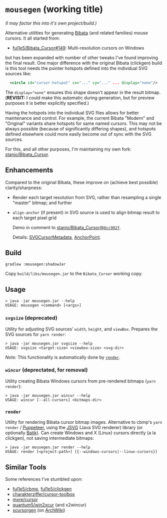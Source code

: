 # `mousegen` (working title)

_(I may factor this into it's own project/build.)_

Alternative utilities for generating
[Bibata](https://github.com/ful1e5/Bibata_Cursor) (and related families) mouse
cursors.  It all started from:

-   [ful1e5/Bibata_Cursor#149](https://github.com/ful1e5/Bibata_Cursor/issues/149):
    Multi-resolution cursors on Windows

but has been expanded with number of other tweaks I've found improving the
final result.  One major difference with the original Bibata (clickgen) build
is this tool needs the pointer hotspots defined into the individual SVG
sources like:

```xml
  <circle id="cursor-hotspot" cx="..." cy="..." ... display="none"/>
```

The `display="none"` ensures this shape doesn't appear in the result bitmap.
(**REVISIT:** I could make this automatic during generation, but for preview
purposes it is better explicitly specified.)

Having the hotspots into the individual SVG files allows for better
maintenance and control.  For example, the current Bibata "Modern" and
"Original" variants share hotspots for same named cursors.  This may not be
always possible (because of significantly differing shapes), and hotspots
defined elsewhere could more easily become out of sync with the SVG sources.

For this, and all other purposes, I'm maintaining my own fork:
[stanio/Bibata_Cursor](https://github.com/stanio/Bibata_Cursor).

## Enhancements

Compared to the original Bibata, these improve on (achieve best possible)
clarity/sharpness:

-   Render each target resolution from SVG, rather than resampling a single
    "master" bitmap; and further
-   `align-anchor` (if present) in SVG source is used to align bitmap result to
    each target pixel grid

    Demo in comment to [stanio/Bibata_Cursor@`8cc992f`](https://github.com/stanio/Bibata_Cursor/commit/8cc992faefc8d9327957d0d7a58b0ac1687bcc5f#commitcomment-131173743).

    Details: [SVGCursorMetadata](src/main/java/io/github/stanio/mousegen/svg/SVGCursorMetadata.java),
    [AnchorPoint](src/main/java/io/github/stanio/mousegen/svg/AnchorPoint.java).

## Build

    gradlew :mousegen:shadowJar

Copy `build/libs/mousegen.jar` to the `Bibata_Cursor` working copy.

## Usage

    > java -jar mousegen.jar --help
    USAGE: mousegen <command> [<args>]

### `svgsize` (deprecated)

Utility for adjusting SVG sources' `width`, `height`, and `viewBox`.  Prepares the
SVG sources for `yarn render`:

    > java -jar mousegen.jar svgsize --help
    USAGE: svgsize <target-size> <viewbox-size> <svg-dir>

_Note:_ This functionality is automatically done by [`render`](#render).

### `wincur` (deprectated, for removal)

Utility creating Bibata Windows cursors from pre-rendered bitmaps (`yarn render`):

    > java -jar mousegen.jar wincur --help
    USAGE: wincur [--all-cursors] <bitmaps-dir>

### `render`

Utility for rendering Bibata cursor bitmap images.  Alternative to cbmp's
`yarn render` / [Puppeteer](https://pptr.dev/), using the
[JSVG](https://github.com/weisJ/jsvg) (Java SVG renderer) library (or
optionally [Batik](https://xmlgraphics.apache.org/batik/)).  Can create
Windows and X (Linux) cursors directly (a la clickgen), not saving intermediate
bitmaps:

    > java -jar mousegen.jar render --help
    USAGE: render [<project-path>] [{--windows-cursors|--linux-cursors}]

## Similar Tools

Some references I've stumbled upon:

-   [ful1e5/cbmp](https://github.com/ful1e5/cbmp),
    [ful1e5/clickgen](https://github.com/ful1e5/clickgen)
-   [charakterziffer/cursor-toolbox](https://github.com/charakterziffer/cursor-toolbox)
-   [mxre/cursor](https://github.com/mxre/cursor)
-   [quantum5/win2xcur](https://github.com/quantum5/win2xcur) (and x2wincur)
-   [xcursorgen](https://gitlab.freedesktop.org/xorg/app/xcursorgen)
    (on [ArchWiki](https://wiki.archlinux.org/title/Xcursorgen))

